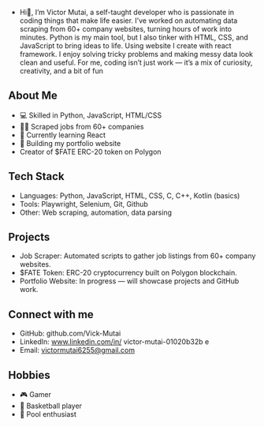 - Hi👋, I’m Victor Mutai, a self-taught developer who is passionate in coding things that make life easier.
  I’ve worked on automating data scraping from 60+ company websites, turning hours of work into minutes.
  Python is my main tool, but I also tinker with HTML, CSS, and JavaScript to bring ideas to life. Using website I create with react framework.
  I enjoy solving tricky problems and making messy data look clean and useful.
  For me, coding isn’t just work — it’s a mix of curiosity, creativity, and a bit of fun
## About Me
- 💻 Skilled in Python, JavaScript, HTML/CSS
- 🕵️‍♂️ Scraped jobs from 60+ companies
- 🌱 Currently learning React
- 📂 Building my portfolio website
- Creator of $FATE ERC-20 token on Polygon

## Tech Stack
- Languages: Python, JavaScript, HTML, CSS, C, C++, Kotlin (basics)
- Tools: Playwright, Selenium, Git, Github
- Other: Web scraping, automation, data parsing
  
## Projects
- Job Scraper: Automated scripts to gather job listings from 60+ company websites.
- $FATE Token: ERC-20 cryptocurrency built on Polygon blockchain.
- Portfolio Website: In progress — will showcase projects and GitHub work.

## Connect with me
- GitHub: github.com/Vick-Mutai
- LinkedIn: www.linkedin.com/in/
victor-mutai-01020b32b
e
- Email: victormutai6255@gmail.com

## Hobbies
- 🎮 Gamer 
- 🏀 Basketball player 
- 🎱 Pool enthusiast
